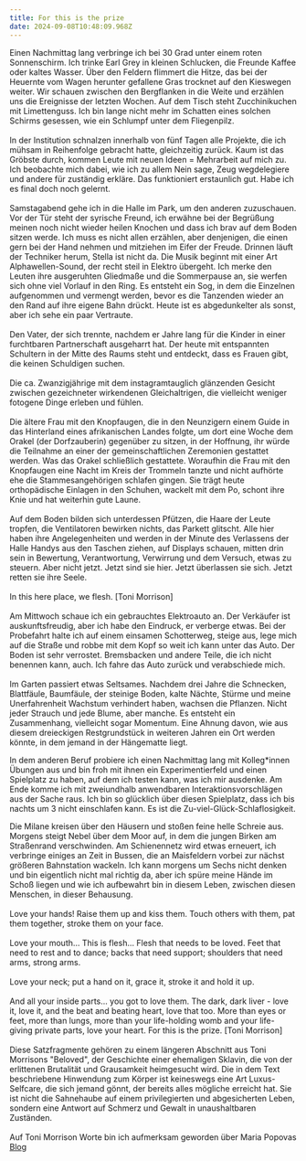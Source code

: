 ```yaml
---
title: For this is the prize
date: 2024-09-08T10:48:09.968Z
---
```

Einen Nachmittag lang verbringe ich bei 30 Grad unter einem roten Sonnenschirm. Ich trinke Earl Grey in kleinen Schlucken, die Freunde Kaffee oder kaltes Wasser. Über den Feldern flimmert die Hitze, das bei der Heuernte vom Wagen herunter gefallene Gras trocknet auf den Kieswegen weiter. Wir schauen zwischen den Bergflanken in die Weite und erzählen uns die Ereignisse der letzten Wochen. Auf dem Tisch steht Zucchinikuchen mit Limettenguss. Ich bin lange nicht mehr im Schatten eines solchen Schirms gesessen, wie ein Schlumpf unter dem Fliegenpilz.\
\
In der Institution schnalzen innerhalb von fünf Tagen alle Projekte, die ich mühsam in Reihenfolge gebracht hatte, gleichzeitig zurück. Kaum ist das Gröbste durch, kommen Leute mit neuen Ideen = Mehrarbeit auf mich zu. Ich beobachte mich dabei, wie ich zu allem Nein sage, Zeug wegdelegiere und andere für zuständig erkläre. Das funktioniert erstaunlich gut. Habe ich es final doch noch gelernt.\
\
Samstagabend gehe ich in die Halle im Park, um den anderen zuzuschauen. Vor der Tür steht der syrische Freund, ich erwähne bei der Begrüßung meinen noch nicht wieder heilen Knochen und dass ich brav auf dem Boden sitzen werde. Ich muss es nicht allen erzählen, aber denjenigen, die einen gern bei der Hand nehmen und mitziehen im Eifer der Freude. Drinnen läuft der Techniker herum, Stella ist nicht da. Die Musik beginnt mit einer Art Alphawellen-Sound, der recht steil in Elektro übergeht. Ich merke den Leuten ihre ausgeruhten Gliedmaße und die Sommerpause an, sie werfen sich ohne viel Vorlauf in den Ring. Es entsteht ein Sog, in dem die Einzelnen aufgenommen und vermengt werden, bevor es die Tanzenden wieder an den Rand auf ihre eigene Bahn drückt. Heute ist es abgedunkelter als sonst, aber ich sehe ein paar Vertraute.\
\
Den Vater, der sich trennte, nachdem er Jahre lang für die Kinder in einer furchtbaren Partnerschaft ausgeharrt hat. Der heute mit entspannten Schultern in der Mitte des Raums steht und entdeckt, dass es Frauen gibt, die keinen Schuldigen suchen.\
\
Die ca. Zwanzigjährige mit dem instagramtauglich glänzenden Gesicht zwischen gezeichneter wirkendenen Gleichaltrigen, die vielleicht weniger fotogene Dinge erleben und fühlen.\
\
Die ältere Frau mit den Knopfaugen, die in den Neunzigern einem Guide in das Hinterland eines afrikanischen Landes folgte, um dort eine Woche dem Orakel (der Dorfzauberin) gegenüber zu sitzen, in der Hoffnung, ihr würde die Teilnahme an einer der gemeinschaftlichen Zeremonien gestattet werden. Was das Orakel schließlich gestattete. Woraufhin die Frau mit den Knopfaugen eine Nacht im Kreis der Trommeln tanzte und nicht aufhörte ehe die Stammesangehörigen schlafen gingen. Sie trägt heute orthopädische Einlagen in den Schuhen, wackelt mit dem Po, schont ihre Knie und hat weiterhin gute Laune.\
\
Auf dem Boden bilden sich unterdessen Pfützen, die Haare der Leute tropfen, die Ventilatoren bewirken nichts, das Parkett glitscht. Alle hier haben ihre Angelegenheiten und werden in der Minute des Verlassens der Halle Handys aus den Taschen ziehen, auf Displays schauen, mitten drin sein in Bewertung, Verantwortung, Verwirrung und dem Versuch, etwas zu steuern. Aber nicht jetzt. Jetzt sind sie hier. Jetzt überlassen sie sich. Jetzt retten sie ihre Seele.\
\
In this here place, we flesh. \[Toni Morrison]\
\
Am Mittwoch schaue ich ein gebrauchtes Elektroauto an. Der Verkäufer ist auskunftsfreudig, aber ich habe den Eindruck, er verberge etwas. Bei der Probefahrt halte ich auf einem einsamen Schotterweg, steige aus, lege mich auf die Straße und robbe mit dem Kopf so weit ich kann unter das Auto. Der Boden ist sehr verrostet. Bremsbacken und andere Teile, die ich nicht benennen kann, auch. Ich fahre das Auto zurück und verabschiede mich.\
\
Im Garten passiert etwas Seltsames. Nachdem drei Jahre die Schnecken, Blattfäule, Baumfäule, der steinige Boden, kalte Nächte, Stürme und meine Unerfahrenheit Wachstum verhindert haben, wachsen die Pflanzen. Nicht jeder Strauch und jede Blume, aber manche. Es entsteht ein Zusammenhang, vielleicht sogar Momentum. Eine Ahnung davon, wie aus diesem dreieckigen Restgrundstück in weiteren Jahren ein Ort werden könnte, in dem jemand in der Hängematte liegt.

In dem anderen Beruf probiere ich einen Nachmittag lang mit Kolleg*innen Übungen aus und bin froh mit ihnen ein Experimentierfeld und einen Spielplatz zu haben, auf dem ich testen kann, was ich mir ausdenke. Am Ende komme ich mit zweiundhalb anwendbaren Interaktionsvorschlägen aus der Sache raus. Ich bin so glücklich über diesen Spielplatz, dass ich bis nachts um 3 nicht einschlafen kann. Es ist die Zu-viel-Glück-Schlaflosigkeit.

Die Milane kreisen über den Häusern und stoßen feine helle Schreie aus. Morgens steigt Nebel über dem Moor auf, in dem die jungen Birken am Straßenrand verschwinden. Am Schienennetz wird etwas erneuert, ich verbringe einiges an Zeit in Bussen, die an Maisfeldern vorbei zur nächst größeren Bahnstation wackeln. Ich kann morgens um Sechs nicht denken und bin eigentlich nicht mal richtig da, aber ich spüre meine Hände im Schoß liegen und wie ich aufbewahrt bin in diesem Leben, zwischen diesen Menschen, in dieser Behausung.\
\
Love your hands! Raise them up and kiss them. Touch others with them, pat them together, stroke them on your face.\
\
Love your mouth… This is flesh… Flesh that needs to be loved. Feet that need to rest and to dance; backs that need support; shoulders that need arms, strong arms.\
\
Love your neck; put a hand on it, grace it, stroke it and hold it up.\
\
And all your inside parts... you got to love them. The dark, dark liver - love it, love it, and the beat and beating heart, love that too. More than eyes or feet, more than lungs, more than your life-holding womb and your life-giving private parts, love your heart. For this is the prize.                            \[Toni Morrison]\
\
Diese Satzfragmente gehören zu einem längeren Abschnitt aus Toni Morrisons "Beloved", der Geschichte einer ehemaligen Sklavin, die von der erlittenen Brutalität und Grausamkeit heimgesucht wird. Die in dem Text beschriebene Hinwendung zum Körper ist keineswegs eine Art Luxus-Selfcare, die sich jemand gönnt, der bereits alles mögliche erreicht hat. Sie ist nicht die Sahnehaube auf einem privilegierten und abgesicherten Leben, sondern eine Antwort auf Schmerz und Gewalt in unaushaltbaren Zuständen.\
\
Auf Toni Morrison Worte bin ich aufmerksam geworden über Maria Popovas [Blog](https://www.themarginalian.org/2024/08/27/adam-phillips-better-waiting/)